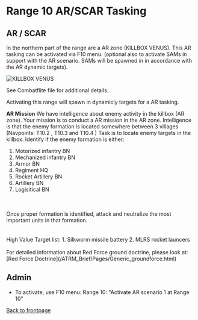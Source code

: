 # Range 10 AR/SCAR Tasking

## AR / SCAR
In the northern part of the range are a AR zone (KILLBOX VENUS). This AR tasking can be activated via F10 menu. (optional also to activate SAMs in support with the AR scenario. 
SAMs will be spawned in in accordance with the AR dynamic targets).


![KILLBOX VENUS](/ATRM_Brief/Pictures/R10_Killbox_VENUS.PNG)

See Combatflite file for additional details.

Activating this range will spawn in dynamicly targets for a AR tasking.

**AR Mission**
We have intelligence about enemy activity in the killbox (AR zone). Your mission is to conduct a AR mission in the AR zone.
Intelligence is that the enemy formation is located somewhere between 3 villages (Navpoints: T10.2 , T10.3 and T10.4 )
Task is to locate enemy targets in the killbox. Identify if the enemy formation is either:
1. Motorized infantry BN
2. Mechanized infantry BN
3. Armor BN
4. Regiment HQ
5. Rocket Artillery BN
6. Artillery BN
7. Logisitical BN
<br>
<br>
Once proper formation is identified, attack and neutralize the most important units in that formation.<br>
<br>
<br>
High Value Target list:
1. Silkworm missile battery
2. MLRS rocket launcers
<br>
<br>
For detailed information about Red Force ground doctrine, please look at: [Red Force Doctrine](/ATRM_Brief/Pages/Generic_groundforce.html)  




## Admin
- To activate, use F10 menu: Range 10: "Activate AR scenario 1 at Range 10"



[Back to frontpage](https://132nd-vwing.github.io/ATRM_Brief/)